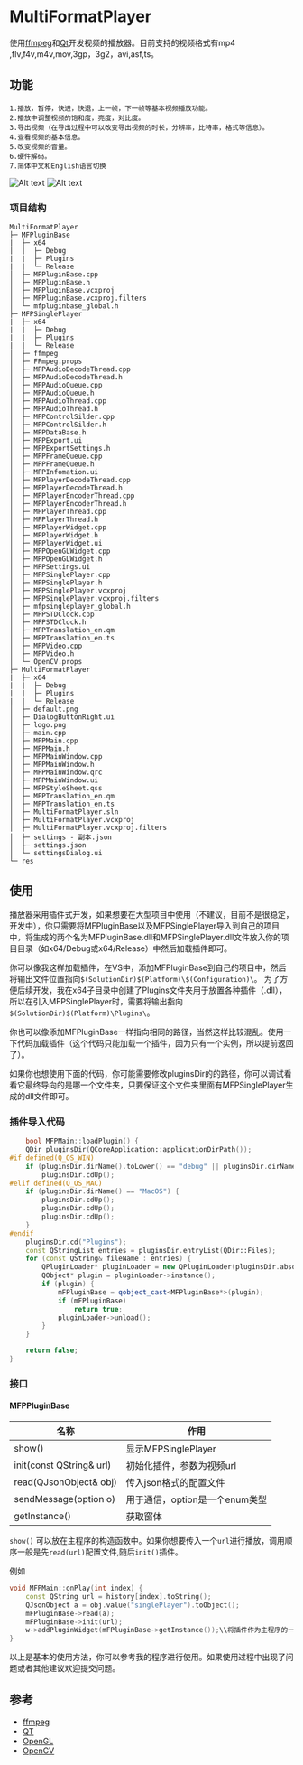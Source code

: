 # MultiFormatPlayer
使用[ffmpeg](https://ffmpeg.org)和[Qt](https://www.qt.io)开发视频的播放器。目前支持的视频格式有mp4 ,flv,f4v,m4v,mov,3gp，3g2，avi,asf,ts。
## 功能
    1.播放，暂停，快进，快退，上一帧，下一帧等基本视频播放功能。
    2.播放中调整视频的饱和度，亮度，对比度。
    3.导出视频（在导出过程中可以改变导出视频的时长，分辨率，比特率，格式等信息）。
    4.查看视频的基本信息。
    5.改变视频的音量。
    6.硬件解码。
    7.简体中文和English语言切换
![Alt text](image/image.png)
![Alt text](image/image-1.png)

### 项目结构
```
MultiFormatPlayer
├─ MFPluginBase
|  ├─ x64
|  |  ├─ Debug
|  |  ├─ Plugins
|  |  └─ Release
│  ├─ MFPluginBase.cpp
│  ├─ MFPluginBase.h
│  ├─ MFPluginBase.vcxproj
│  ├─ MFPluginBase.vcxproj.filters
│  └─ mfpluginbase_global.h
├─ MFPSinglePlayer
|  ├─ x64
|  |  ├─ Debug
|  |  ├─ Plugins
|  |  └─ Release
│  ├─ ffmpeg
│  ├─ FFmpeg.props
│  ├─ MFPAudioDecodeThread.cpp
│  ├─ MFPAudioDecodeThread.h
│  ├─ MFPAudioQueue.cpp
│  ├─ MFPAudioQueue.h
│  ├─ MFPAudioThread.cpp
│  ├─ MFPAudioThread.h
│  ├─ MFPControlSilder.cpp
│  ├─ MFPControlSilder.h
│  ├─ MFPDataBase.h
│  ├─ MFPExport.ui
│  ├─ MFPExportSettings.h
│  ├─ MFPFrameQueue.cpp
│  ├─ MFPFrameQueue.h
│  ├─ MFPInfomation.ui
│  ├─ MFPlayerDecodeThread.cpp
│  ├─ MFPlayerDecodeThread.h
│  ├─ MFPlayerEncoderThread.cpp
│  ├─ MFPlayerEncoderThread.h
│  ├─ MFPlayerThread.cpp
│  ├─ MFPlayerThread.h
│  ├─ MFPlayerWidget.cpp
│  ├─ MFPlayerWidget.h
│  ├─ MFPlayerWidget.ui
│  ├─ MFPOpenGLWidget.cpp
│  ├─ MFPOpenGLWidget.h
│  ├─ MFPSettings.ui
│  ├─ MFPSinglePlayer.cpp
│  ├─ MFPSinglePlayer.h
│  ├─ MFPSinglePlayer.vcxproj
│  ├─ MFPSinglePlayer.vcxproj.filters
│  ├─ mfpsingleplayer_global.h
│  ├─ MFPSTDClock.cpp
│  ├─ MFPSTDClock.h
│  ├─ MFPTranslation_en.qm
│  ├─ MFPTranslation_en.ts
│  ├─ MFPVideo.cpp
│  ├─ MFPVideo.h
│  └─ OpenCV.props
├─ MultiFormatPlayer
|  ├─ x64
|  |  ├─ Debug
|  |  ├─ Plugins
|  |  └─ Release
│  ├─ default.png
│  ├─ DialogButtonRight.ui
│  ├─ logo.png
│  ├─ main.cpp
│  ├─ MFPMain.cpp
│  ├─ MFPMain.h
│  ├─ MFPMainWindow.cpp
│  ├─ MFPMainWindow.h
│  ├─ MFPMainWindow.qrc
│  ├─ MFPMainWindow.ui
│  ├─ MFPStyleSheet.qss
│  ├─ MFPTranslation_en.qm
│  ├─ MFPTranslation_en.ts
│  ├─ MultiFormatPlayer.sln
│  ├─ MultiFormatPlayer.vcxproj
│  ├─ MultiFormatPlayer.vcxproj.filters
│  ├─ settings - 副本.json
│  ├─ settings.json
│  └─ settingsDialog.ui
└─ res
```

## 使用

播放器采用插件式开发，如果想要在大型项目中使用（不建议，目前不是很稳定，开发中），你只需要将MFPluginBase以及MFPSinglePlayer导入到自己的项目中，将生成的两个名为MFPluginBase.dll和MFPSinglePlayer.dll文件放入你的项目目录（如x64/Debug或x64/Release）中然后加载插件即可。

你可以像我这样加载插件，在VS中，添加MFPluginBase到自己的项目中，然后将输出文件位置指向`$(SolutionDir)$(Platform)\$(Configuration)\`。
为了方便后续开发，我在x64子目录中创建了Plugins文件夹用于放置各种插件（.dll），所以在引入MFPSinglePlayer时，需要将输出指向`$(SolutionDir)$(Platform)\Plugins\`。

你也可以像添加MFPluginBase一样指向相同的路径，当然这样比较混乱。使用一下代码加载插件（这个代码只能加载一个插件，因为只有一个实例，所以提前返回了）。

如果你也想使用下面的代码，你可能需要修改pluginsDir的的路径，你可以调试看看它最终导向的是哪一个文件夹，只要保证这个文件夹里面有MFPSinglePlayer生成的dll文件即可。

### 插件导入代码
``` C++
    bool MFPMain::loadPlugin() {
    QDir pluginsDir(QCoreApplication::applicationDirPath());
#if defined(Q_OS_WIN)
    if (pluginsDir.dirName().toLower() == "debug" || pluginsDir.dirName().toLower() == "release")
        pluginsDir.cdUp();
#elif defined(Q_OS_MAC)
    if (pluginsDir.dirName() == "MacOS") {
        pluginsDir.cdUp();
        pluginsDir.cdUp();
        pluginsDir.cdUp();
    }
#endif
    pluginsDir.cd("Plugins");
    const QStringList entries = pluginsDir.entryList(QDir::Files);
    for (const QString& fileName : entries) {
        QPluginLoader* pluginLoader = new QPluginLoader(pluginsDir.absoluteFilePath(fileName));
        QObject* plugin = pluginLoader->instance();
        if (plugin) {
            mFPluginBase = qobject_cast<MFPluginBase*>(plugin);
            if (mFPluginBase)
                return true;
            pluginLoader->unload();
        }
    }

    return false;
}
```
### 接口
#### MFPPluginBase
名称     | 作用
-------- | -----
show()  | 显示MFPSinglePlayer
init(const QString& url)  | 初始化插件，参数为视频url
read(QJsonObject& obj)  | 传入json格式的配置文件
sendMessage(option o) | 用于通信，option是一个enum类型
getInstance() | 获取窗体

 `show()` 可以放在主程序的构造函数中。如果你想要传入一个`url`进行播放，调用顺序一般是先`read(url)`配置文件,随后`init()`插件。

例如
```c++
void MFPMain::onPlay(int index) {
	const QString url = history[index].toString();
	QJsonObject a = obj.value("singlePlayer").toObject();
	mFPluginBase->read(a);
	mFPluginBase->init(url);
	w->addPluginWidget(mFPluginBase->getInstance());\\将插件作为主程序的一部分进行显示
}
```
以上是基本的使用方法，你可以参考我的程序进行使用。如果使用过程中出现了问题或者其他建议欢迎提交问题。
## 参考
*   [ffmpeg](https://ffmpeg.org)
*   [QT](https://www.qt.io)
*   [OpenGL](https://www.opengl.org/)
*   [OpenCV](https://opencv.org/)